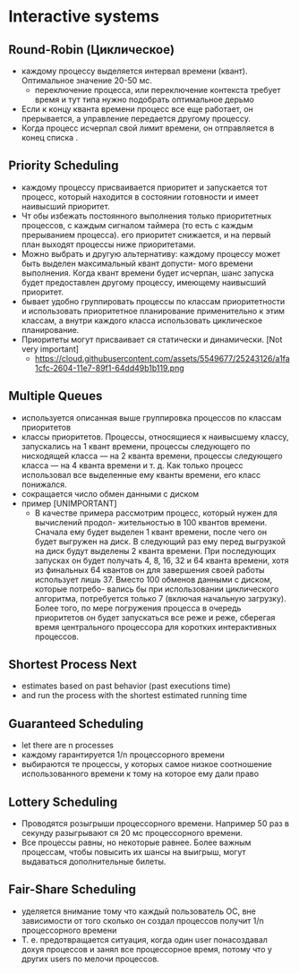 # Interactive systems 
## Round-Robin (Циклическое) 
- каждому процессу выделяется интервал времени (квант). Оптимальное значение 20-50 мс. 
	- переключение процесса, или переключение контекста требует время и тут типа нужно подобрать оптимальное дерьмо
- Если к концу кванта времени процесс все еще работает, он прерывается, а управ­ление передается другому процессу. 
- Когда процесс исчерпал свой лимит времени, он отправляется в конец списка .

## Priority Scheduling  
- каждому процессу присваивается приоритет и запускается тот процесс, который находится в состоянии готовности и имеет наивысший приоритет. 
- Чт обы избежать постоянного выполнения только приоритетных процессов, с каждым сигналом таймера (то есть с каждым прерыванием процесса). его приоритет снижается, и на первый план выходят процессы ниже приоритетами. 
- Можно выбрать и другую альтернативу: каждому процессу может быть выделен максимальный квант допусти- мого времени выполнения. Когда квант времени будет исчерпан, шанс запуска будет предоставлен другому процессу, имеющему наивысший приоритет.
- бывает удобно группировать процессы по классам приоритетности и использовать приоритетное планирование применительно к этим классам, а внутри каждого класса использовать циклическое планирование. 
- Приоритеты могут присваивает ся статически и динамически. [Not very important]
  	- https://cloud.githubusercontent.com/assets/5549677/25243126/a1fa1cfc-2604-11e7-89f1-64dd49b1b119.png

## Multiple Queues 
- используется описанная выше группировка процессов по классам приоритетов
- классы приоритетов. Процессы, относящиеся к наивысшему классу, запускались на 1 квант времени, процессы следующего по нисходящей класса — на 2 кванта времени, процессы следующего класса — на 4 кванта времени и т. д. Как только процесс использовал все выделенные ему кванты времени, его класс понижался. 
- сокращается число обмен данными с диском
- пример [UNIMPORTANT]
  	- В качестве примера рассмотрим процесс, который нужен для вычислений продол- жительностью в 100 квантов времени. Сначала ему будет выделен 1 квант времени, после чего он будет выгружен на диск. В следующий раз ему перед выгрузкой на диск будут выделены 2 кванта времени. При последующих запусках он будет получать 4, 8, 16, 32 и 64 кванта времени, хотя из финальных 64 квантов он для завершения своей работы использует лишь 37. Вместо 100 обменов данными с диском, которые потребо- вались бы при использовании циклического алгоритма, потребуется только 7 (включая начальную загрузку). Более того, по мере погружения процесса в очередь приоритетов он будет запускаться все реже и реже, сберегая время центрального процессора для коротких интерактивных процессов. 

## Shortest Process Next 
- estimates based on past behavior (past executions time)
- and run the process with the shortest estimated running time 

## Guaranteed Scheduling 
- let there are n processes
- каждому гарантируется 1/n процессорного времени 
- выбираются те процессы, у которых самое низкое соотношение использованного времени к тому на которое ему дали право

## Lottery Scheduling 
- Проводятся розыгрыши процессорного времени. Например 50 раз в секунду разыгрывают ся 20 мс процессорного времени.
- Все процессы равны, но некоторые равнее. Более важным процессам, чтобы повысить их шансы на выигрыш, могут выдаваться дополнительные билеты.

## Fair-Share Scheduling 
- уделяется внимание тому что каждый пользователь ОС, вне зависимости от того сколько он создал процессов получит 1/n процессорного времени
- Т. е. предотвращается ситуация, когда один user понасоздавал дохуя процессов и занял все процессорное время, потому что у других users по мелочи процессов.
